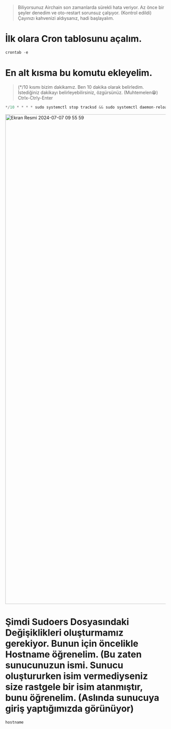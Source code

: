 > Biliyorsunuz Airchain son zamanlarda sürekli hata veriyor. Az önce bir şeyler denedim ve oto-restart sorunsuz çalşıyor. (Kontrol edildi) Çayınızı kahvenizi aldıysanız, hadi başlayalım.

# İlk olara Cron tablosunu açalım.

```rust
crontab -e
```

# En alt kısma bu komutu ekleyelim. 
> (*/10 kısmı bizim dakikamız. Ben 10 dakika olarak belirledim. İstediğiniz dakikayı belirleyebilirsiniz, özgürsünüz. (Muhtemelen😁) Ctrlx-Ctrly-Enter

```rust
*/10 * * * * sudo systemctl stop tracksd && sudo systemctl daemon-reload && sudo systemctl enable tracksd && sudo systemctl restart tracksd && sudo journalctl -u tracksd -fo cat
```

<img width="1536" alt="Ekran Resmi 2024-07-07 09 55 59" src="https://github.com/kaplanbitcoin1/AirchainRollup-OtoRestart/assets/98455323/92d7fd5e-fdd2-440a-b174-bf3fd0900eac">


# Şimdi Sudoers Dosyasındaki Değişiklikleri oluşturmamız gerekiyor. Bunun için öncelikle Hostname öğrenelim. (Bu zaten sunucunuzun ismi. Sunucu oluştururken isim vermediyseniz size rastgele bir isim atanmıştır, bunu öğrenelim. (Aslında sunucuya giriş yaptığımızda görünüyor)



```rust
hostname
```
